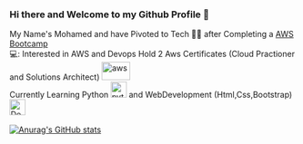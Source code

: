 ### Hi there and Welcome to my Github Profile 👋

My Name's Mohamed and have Pivoted to Tech :technologist: after Completing a [AWS Bootcamp](https://uk.generation.org/london/aws-restart/) <br/>
💻: Interested in AWS and Devops
Hold 2 Aws Certificates (Cloud Practioner and Solutions Architect) 
<a href="https://emoji.gg/emoji/8708-aws"><img src="https://cdn3.emoji.gg/emojis/8708-aws.png" width="50px" height="32px" alt="aws"></a> <br/>
Currently Learning Python <a href="https://emoji.gg/emoji/1887_python"><img src="https://cdn3.emoji.gg/emojis/1887_python.png" width="28px" height="28px" alt="python"></a> 
and WebDevelopment (Html,Css,Bootstrap) <a href="https://emoji.gg/emoji/7893-developer-hax-5555ff"><img src="https://cdn3.emoji.gg/emojis/7893-developer-hax-5555ff.png" width="28px" height="28px" alt="Developer_HAX_5555ff"></a> <br/>
<br/>
[![Anurag's GitHub stats](https://github-readme-stats.vercel.app/api?username=maxmedcodes&show_icons=true&theme=radical)](https://github.com/anuraghazra/github-readme-stats)

<!--
**Maxmedcodes/maxmedcodes** is a ✨ _special_ ✨ repository because its `README.md` (this file) appears on your GitHub profile.

Here are some ideas to get you started:

- 🔭 I’m currently working on ...
- 🌱 I’m currently learning ...
- 👯 I’m looking to collaborate on ...
- 🤔 I’m looking for help with ...
- 💬 Ask me about ...
- 📫 How to reach me: ...
- 😄 Pronouns: ...
- ⚡ Fun fact: ...
-->
